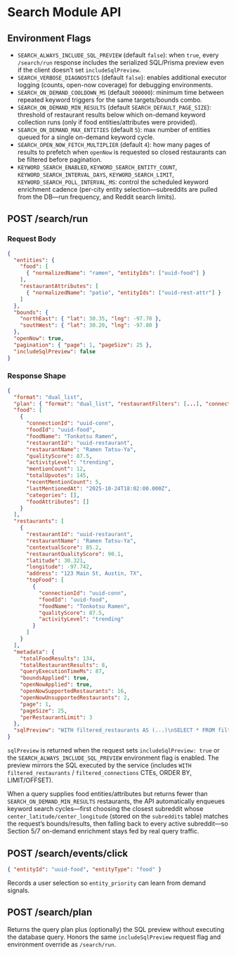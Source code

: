 # Search Module API

## Environment Flags

- `SEARCH_ALWAYS_INCLUDE_SQL_PREVIEW` (default `false`): when `true`, every `/search/run` response includes the serialized SQL/Prisma preview even if the client doesn’t set `includeSqlPreview`.
- `SEARCH_VERBOSE_DIAGNOSTICS` (default `false`): enables additional executor logging (counts, open-now coverage) for debugging environments.
- `SEARCH_ON_DEMAND_COOLDOWN_MS` (default `300000`): minimum time between repeated keyword triggers for the same targets/bounds combo.
- `SEARCH_ON_DEMAND_MIN_RESULTS` (default `SEARCH_DEFAULT_PAGE_SIZE`): threshold of restaurant results below which on-demand keyword collection runs (only if food entities/attributes were provided).
- `SEARCH_ON_DEMAND_MAX_ENTITIES` (default `5`): max number of entities queued for a single on-demand keyword cycle.
- `SEARCH_OPEN_NOW_FETCH_MULTIPLIER` (default `4`): how many pages of results to prefetch when `openNow` is requested so closed restaurants can be filtered before pagination.
- `KEYWORD_SEARCH_ENABLED`, `KEYWORD_SEARCH_ENTITY_COUNT`, `KEYWORD_SEARCH_INTERVAL_DAYS`, `KEYWORD_SEARCH_LIMIT`, `KEYWORD_SEARCH_POLL_INTERVAL_MS`: control the scheduled keyword enrichment cadence (per-city entity selection—subreddits are pulled from the DB—run frequency, and Reddit search limits).

## POST /search/run

### Request Body
```json
{
  "entities": {
    "food": [
      { "normalizedName": "ramen", "entityIds": ["uuid-food"] }
    ],
    "restaurantAttributes": [
      { "normalizedName": "patio", "entityIds": ["uuid-rest-attr"] }
    ]
  },
  "bounds": {
    "northEast": { "lat": 30.35, "lng": -97.70 },
    "southWest": { "lat": 30.20, "lng": -97.80 }
  },
  "openNow": true,
  "pagination": { "page": 1, "pageSize": 25 },
  "includeSqlPreview": false
}
```

### Response Shape
```json
{
  "format": "dual_list",
  "plan": { "format": "dual_list", "restaurantFilters": [...], "connectionFilters": [...], "ranking": {"foodOrder": "food_quality_score DESC", "restaurantOrder": "contextual_food_quality DESC"}, "diagnostics": {"missingEntities": [], "notes": []}},
  "food": [
    {
      "connectionId": "uuid-conn",
      "foodId": "uuid-food",
      "foodName": "Tonkotsu Ramen",
      "restaurantId": "uuid-restaurant",
      "restaurantName": "Ramen Tatsu-Ya",
      "qualityScore": 87.5,
      "activityLevel": "trending",
      "mentionCount": 12,
      "totalUpvotes": 145,
      "recentMentionCount": 5,
      "lastMentionedAt": "2025-10-24T18:02:00.000Z",
      "categories": [],
      "foodAttributes": []
    }
  ],
  "restaurants": [
    {
      "restaurantId": "uuid-restaurant",
      "restaurantName": "Ramen Tatsu-Ya",
      "contextualScore": 85.2,
      "restaurantQualityScore": 90.1,
      "latitude": 30.321,
      "longitude": -97.742,
      "address": "123 Main St, Austin, TX",
      "topFood": [
        {
          "connectionId": "uuid-conn",
          "foodId": "uuid-food",
          "foodName": "Tonkotsu Ramen",
          "qualityScore": 87.5,
          "activityLevel": "trending"
        }
      ]
    }
  ],
  "metadata": {
    "totalFoodResults": 134,
    "totalRestaurantResults": 8,
    "queryExecutionTimeMs": 87,
    "boundsApplied": true,
    "openNowApplied": true,
    "openNowSupportedRestaurants": 16,
    "openNowUnsupportedRestaurants": 2,
    "page": 1,
    "pageSize": 25,
    "perRestaurantLimit": 3
  },
  "sqlPreview": "WITH filtered_restaurants AS (...)\nSELECT * FROM filtered_connections ..."
}
```

`sqlPreview` is returned when the request sets `includeSqlPreview: true` or the `SEARCH_ALWAYS_INCLUDE_SQL_PREVIEW` environment flag is enabled. The preview mirrors the SQL executed by the service (includes `WITH filtered_restaurants` / `filtered_connections` CTEs, ORDER BY, LIMIT/OFFSET).

When a query supplies food entities/attributes but returns fewer than `SEARCH_ON_DEMAND_MIN_RESULTS` restaurants, the API automatically enqueues keyword search cycles—first choosing the closest subreddit whose `center_latitude/center_longitude` (stored on the `subreddits` table) matches the request’s bounds/results, then falling back to every active subreddit—so Section 5/7 on-demand enrichment stays fed by real query traffic.

## POST /search/events/click
```json
{ "entityId": "uuid-food", "entityType": "food" }
```
Records a user selection so `entity_priority` can learn from demand signals.

## POST /search/plan

Returns the query plan plus (optionally) the SQL preview without executing the database query. Honors the same `includeSqlPreview` request flag and environment override as `/search/run`.
